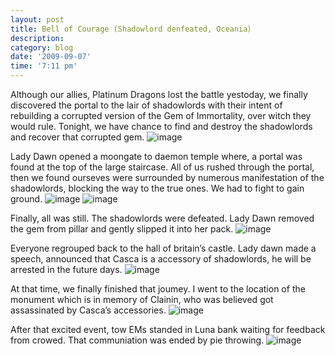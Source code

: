 ```yaml
---
layout: post
title: Bell of Courage (Shadowlord denfeated, Oceania）
description: 
category: blog
date: '2009-09-07'
time: '7:11 pm'
---
```

 
Although our allies, Platinum Dragons lost the battle yestoday, we finally discovered the portal to the lair of shadowlords with their intent of rebuilding a corrupted version of the Gem of Immortality, over witch they would rule. Tonight, we have chance to find and destroy the shadowlords and recover that corrupted gem.
![image](/images/blog/bell_of_courage_shadowlords_defended_01.jpg)

Lady Dawn opened a moongate to daemon temple where, a portal was found at the top of the large staircase. All of us rushed through the portal, then we found ourseves were surrounded  by numerous manifestation of the shadowlords, blocking the way to the true ones.  We had to fight to gain ground.
![image](/images/blog/bell_of_courage_shadowlords_defended_02.jpg)
![image](/images/blog/bell_of_courage_shadowlords_defended_03.jpg)

Finally, all was still. The shadowlords were defeated. Lady Dawn removed the gem from pillar and gently slipped it into her pack.
![image](/images/blog/bell_of_courage_shadowlords_defended_04.jpg)

Everyone regrouped back to the hall of britain’s castle. Lady dawn made a speech, announced that Casca is a  accessory of shadowlords, he will be arrested in the future days.
![image](/images/blog/bell_of_courage_shadowlords_defended_05.jpg)

At that time, we finally finished that joumey. I went to  the location of the monument which is in memory of Clainin, who was believed got assassinated by Casca’s accessories.
![image](/images/blog/bell_of_courage_shadowlords_defended_06.jpg)

After that excited event, tow EMs standed in Luna bank waiting for feedback from crowed. That communiation was ended by pie throwing.
![image](/images/blog/bell_of_courage_shadowlords_defended_07.jpg)
